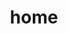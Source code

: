 ---
title: "home"
bg: '#fffef1'      #defined in _config.yml, can use html color like '#010101'
color: black  #text color
icon-color: '#fffef1'
style: center
---